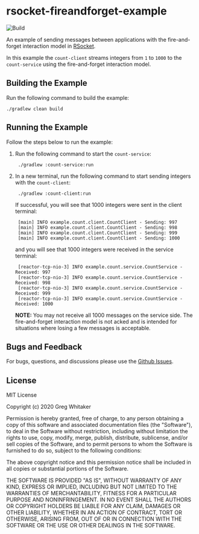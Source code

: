 # rsocket-fireandforget-example
![Build](https://github.com/gregwhitaker/rsocket-fireandforget-example/workflows/Build/badge.svg)

An example of sending messages between applications with the fire-and-forget interaction model in [RSocket](http://rsocket.io).

In this example the `count-client` streams integers from `1` to `1000` to the `count-service` using the fire-and-forget interaction model.

## Building the Example
Run the following command to build the example:

    ./gradlew clean build
    
## Running the Example
Follow the steps below to run the example:

1. Run the following command to start the `count-service`:

        ./gradlew :count-service:run
        
2. In a new terminal, run the following command to start sending integers with the `count-client`:

        ./gradlew :count-client:run
        
    If successful, you will see that 1000 integers were sent in the client terminal:
    
        [main] INFO example.count.client.CountClient - Sending: 997
        [main] INFO example.count.client.CountClient - Sending: 998
        [main] INFO example.count.client.CountClient - Sending: 999
        [main] INFO example.count.client.CountClient - Sending: 1000
        
    and you will see that 1000 integers were received in the service terminal:
    
        [reactor-tcp-nio-3] INFO example.count.service.CountService - Received: 997
        [reactor-tcp-nio-3] INFO example.count.service.CountService - Received: 998
        [reactor-tcp-nio-3] INFO example.count.service.CountService - Received: 999
        [reactor-tcp-nio-3] INFO example.count.service.CountService - Received: 1000
        
    **NOTE:** You may not receive all 1000 messages on the service side. The fire-and-forget interaction model is not acked 
    and is intended for situations where losing a few messages is acceptable.

## Bugs and Feedback
For bugs, questions, and discussions please use the [Github Issues](https://github.com/gregwhitaker/rsocket-fireandforget-example/issues).

## License
MIT License

Copyright (c) 2020 Greg Whitaker

Permission is hereby granted, free of charge, to any person obtaining a copy
of this software and associated documentation files (the "Software"), to deal
in the Software without restriction, including without limitation the rights
to use, copy, modify, merge, publish, distribute, sublicense, and/or sell
copies of the Software, and to permit persons to whom the Software is
furnished to do so, subject to the following conditions:

The above copyright notice and this permission notice shall be included in all
copies or substantial portions of the Software.

THE SOFTWARE IS PROVIDED "AS IS", WITHOUT WARRANTY OF ANY KIND, EXPRESS OR
IMPLIED, INCLUDING BUT NOT LIMITED TO THE WARRANTIES OF MERCHANTABILITY,
FITNESS FOR A PARTICULAR PURPOSE AND NONINFRINGEMENT. IN NO EVENT SHALL THE
AUTHORS OR COPYRIGHT HOLDERS BE LIABLE FOR ANY CLAIM, DAMAGES OR OTHER
LIABILITY, WHETHER IN AN ACTION OF CONTRACT, TORT OR OTHERWISE, ARISING FROM,
OUT OF OR IN CONNECTION WITH THE SOFTWARE OR THE USE OR OTHER DEALINGS IN THE
SOFTWARE.
